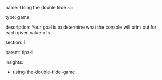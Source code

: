 name: Using the double tilde ~~

type: game

description: Your goal is to determine what the console will print out for each given value of `x`.

section: 1

parent: tips-ii

insights:
  - using-the-double-tilde-game
 
